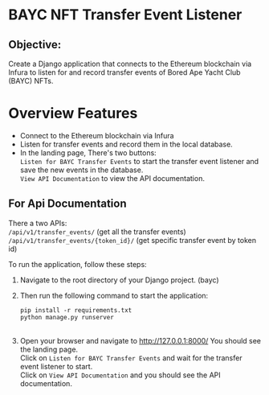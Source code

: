 # BAYC NFT Transfer Event Listener

## Objective:
Create a Django application that connects to the Ethereum blockchain via Infura to listen for and record transfer events of Bored Ape Yacht Club (BAYC) NFTs.

# Overview Features
- Connect to the Ethereum blockchain via Infura
- Listen for transfer events and record them in the local database.
- In the landing page, There's two buttons: <br/>
   `Listen for BAYC Transfer Events` to start the transfer event listener and save the new events in the database. <br/>
   `View API Documentation` to view the API documentation.

## For Api Documentation
There a two APIs: <br/>
`/api/v1/transfer_events/` (get all the transfer events) <br/> 
`/api/v1/transfer_events/{token_id}/` (get specific transfer event by token id)

To run the application, follow these steps:
1. Navigate to the root directory of your Django project. (bayc)
2. Then run the following command to start the application: <br/>
  
    `pip install -r requirements.txt` <br/>
     `python manage.py runserver` <br/><br/>

3. Open your browser and navigate to http://127.0.0.1:8000/ 
   You should see the landing page. <br/>
   Click on `Listen for BAYC Transfer Events` and wait for the transfer event listener to start. <br/>
   Click on `View API Documentation` and you should see the API documentation.